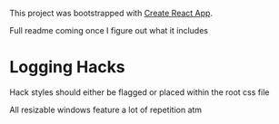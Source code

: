 This project was bootstrapped with [Create React App](https://github.com/facebook/create-react-app).

Full readme coming once I figure out what it includes

# Logging Hacks

Hack styles should either be flagged or placed within the root css file

All resizable windows feature a lot of repetition atm
